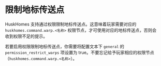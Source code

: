 # 限制地标传送点

HuskHomes 支持通过权限限制地标传送点。这意味着玩家需要对应的 `huskhomes.command.warp.<名称>` 权限节点，才可使用对应的地标传送点，否则会收到权限不足的提示。

若要启用权限限制地标传送点，你需要将配置文本下 `general` 的 `permission_restrict_warps` 项设置为 true。不要忘记给予玩家相应的权限节点（`huskhomes.command.warp.<名称>`）。